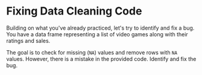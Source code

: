 # Fixing Data Cleaning Code

Building on what you've already practiced, let's try to identify and fix a bug. You have a data frame representing a list of video games along with their ratings and sales.

The goal is to check for missing (`NA`) values and remove rows with `NA` values. However, there is a mistake in the provided code. Identify and fix the bug.